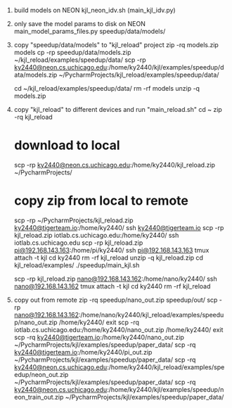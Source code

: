 

1. build models on NEON
    kjl_neon_idv.sh
    (main_kjl_idv.py)

2. only save the model params to disk on NEON
    main_model_params_files.py
    speedup/data/models/

3. copy "speedup/data/models" to "kjl_reload" project
    zip -rq models.zip models
    cp -rp speedup/data/models.zip ~/kjl_reload/examples/speedup/data/
    scp -rp ky2440@neon.cs.uchicago.edu:/home/ky2440/kjl/examples/speedup/data/models.zip ~/PycharmProjects/kjl_reload/examples/speedup/data/

    cd ~/kjl_reload/examples/speedup/data/
    rm -rf models
    unzip -q models.zip

4. copy "kjl_reload" to different devices and run "main_reload.sh"
    cd ~
    zip -rq kjl_reload

    # download to local
    scp -rp ky2440@neon.cs.uchicago.edu:/home/ky2440/kjl_reload.zip ~/PycharmProjects/
    # copy zip from local to remote
    scp -rp  ~/PycharmProjects/kjl_reload.zip ky2440@tigerteam.io:/home/ky2440/
    ssh ky2440@tigerteam.io
    scp -rp kjl_reload.zip iotlab.cs.uchicago.edu:/home/ky2440/
    ssh iotlab.cs.uchicago.edu
    scp -rp kjl_reload.zip pi@192.168.143.163:/home/pi/ky2440/
    ssh pi@192.168.143.163
    tmux attach -t kjl
    cd ky2440
    rm -rf kjl_reload
    unzip -q kjl_reload.zip
    cd kjl_reload/examples/
    ./speedup/main_kjl.sh

    scp -rp kjl_reload.zip nano@192.168.143.162:/home/nano/ky2440/
    ssh nano@192.168.143.162
    tmux attach -t kjl
    cd ky2440
    rm -rf kjl_reload

5. copy out from remote
    zip -rq speedup/nano_out.zip speedup/out/
    scp -rp nano@192.168.143.162:/home/nano/ky2440/kjl_reload/examples/speedup/nano_out.zip  /home/ky2440/
    exit
    scp -rq  iotlab.cs.uchicago.edu:/home/ky2440/nano_out.zip  /home/ky2440/
    exit
    scp -rq ky2440@tigerteam.io:/home/ky2440/nano_out.zip  ~/PycharmProjects/kjl/examples/speedup/paper_data/
    scp -rq ky2440@tigerteam.io:/home/ky2440/pi_out.zip  ~/PycharmProjects/kjl/examples/speedup/paper_data/
    scp -rq ky2440@neon.cs.uchicago.edu:/home/ky2440/kjl_reload/examples/speedup/neon_out.zip ~/PycharmProjects/kjl/examples/speedup/paper_data/
    scp -rq ky2440@neon.cs.uchicago.edu:/home/ky2440/kjl/examples/speedup/neon_train_out.zip ~/PycharmProjects/kjl/examples/speedup/paper_data/



